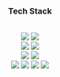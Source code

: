 <div align="center">
<h3> Tech Stack </h3>
	<br>
  <img src="https://img.shields.io/badge/Kotlin-7F52FF?style=flat&logo=HTML5&logoColor=white" />
  <img src="https://img.shields.io/badge/Python-3776AB?style=flat&logo=HTML5&logoColor=white" />
  <br>
	<img src="https://img.shields.io/badge/Android-3DDC84?style=flat&logo=CSS3&logoColor=white" />
  <img src="https://img.shields.io/badge/AndroidStudio-3DDC84?style=flat&logo=CSS3&logoColor=white" />
  <br>
  <img src="https://img.shields.io/badge/TensorFlow-FF6F00?style=flat&logo=CSS3&logoColor=white" />
  <img src="https://img.shields.io/badge/VisualStudioCode-007ACC?style=flat&logo=CSS3&logoColor=white" />
  <br>
  <img src="https://img.shields.io/badge/confluence-172B4D?style=flat&logo=CSS3&logoColor=white" />
  <img src="https://img.shields.io/badge/Discord-5865F2?style=flat&logo=CSS3&logoColor=white" />
  <img src="https://img.shields.io/badge/Slack-4A154B?style=flat&logo=CSS3&logoColor=white" />
  <img src="https://img.shields.io/badge/GitHub-181717?style=flat&logo=CSS3&logoColor=white" />
</div>

